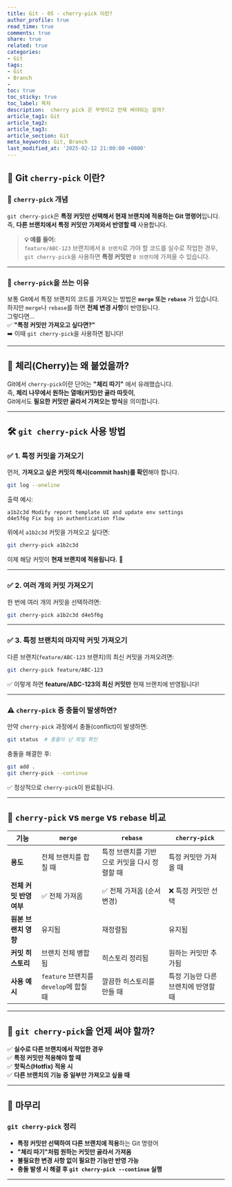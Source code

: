 ```yaml
---
title: Git - 05 - cherry-pick 이란?
author_profile: true
read_time: true
comments: true
share: true
related: true
categories:
- Git
tags:
- Git
- Branch
- 
toc: true
toc_sticky: true
toc_label: 목차
description:  cherry pick 은 무엇이고 언제 써야되는 걸까?
article_tag1: Git
article_tag2: 
article_tag3: 
article_section: Git
meta_keywords: Git, Branch
last_modified_at: '2025-02-12 21:00:00 +0800'
---
```



## **🍒 Git `cherry-pick` 이란?**
### **📌 `cherry-pick` 개념**
`git cherry-pick`은 **특정 커밋만 선택해서 현재 브랜치에 적용하는 Git 명령어**입니다.  
즉, **다른 브랜치에서 특정 커밋만 가져와서 반영할 때** 사용합니다.

> **💡 예를 들어:**  
> `feature/ABC-123` 브랜치에서 `B 브랜치`로 가야 할 코드를 실수로 작업한 경우,  
> `git cherry-pick`을 사용하면 **특정 커밋만** `B 브랜치`에 가져올 수 있습니다.

---

### **📌 `cherry-pick`을 쓰는 이유**
보통 Git에서 특정 브랜치의 코드를 가져오는 방법은 **`merge` 또는 `rebase`** 가 있습니다.  
하지만 `merge`나 `rebase`를 하면 **전체 변경 사항**이 반영됩니다.  
그렇다면...  
✅ **"특정 커밋만 가져오고 싶다면?"**  
➡️ 이때 `git cherry-pick`을 사용하면 됩니다!

---

## **🍒 체리(Cherry)는 왜 붙었을까?**
Git에서 `cherry-pick`이란 단어는 **"체리 따기"** 에서 유래했습니다.  
즉, **체리 나무에서 원하는 열매(커밋)만 골라 따듯이**,  
Git에서도 **필요한 커밋만 골라서 가져오는 방식**을 의미합니다.

---

## **🛠 `git cherry-pick` 사용 방법**

### **✅ 1. 특정 커밋을 가져오기**
먼저, **가져오고 싶은 커밋의 해시(commit hash)를 확인**해야 합니다.
```bash
git log --oneline
```
출력 예시:
```
a1b2c3d Modify report template UI and update env settings
d4e5f6g Fix bug in authentication flow
```
위에서 `a1b2c3d` 커밋을 가져오고 싶다면:
```bash
git cherry-pick a1b2c3d
```
이제 해당 커밋이 **현재 브랜치에 적용됩니다.** 🚀

---

### **✅ 2. 여러 개의 커밋 가져오기**
한 번에 여러 개의 커밋을 선택하려면:
```bash
git cherry-pick a1b2c3d d4e5f6g
```

---

### **✅ 3. 특정 브랜치의 마지막 커밋 가져오기**
다른 브랜치(`feature/ABC-123` 브랜치)의 최신 커밋을 가져오려면:
```bash
git cherry-pick feature/ABC-123
```
✅ 이렇게 하면 **feature/ABC-123의 최신 커밋만** 현재 브랜치에 반영됩니다!

---

### **⚠️ `cherry-pick` 중 충돌이 발생하면?**
만약 `cherry-pick` 과정에서 충돌(conflict)이 발생하면:
```bash
git status  # 충돌이 난 파일 확인
```
충돌을 해결한 후:
```bash
git add .
git cherry-pick --continue
```
✅ 정상적으로 `cherry-pick`이 완료됩니다.

---

## **🍒 `cherry-pick` vs `merge` vs `rebase` 비교**
| 기능 | `merge` | `rebase` | `cherry-pick` |
|---|---|---|---|
| **용도** | 전체 브랜치를 합칠 때 | 특정 브랜치를 기반으로 커밋을 다시 정렬할 때 | 특정 커밋만 가져올 때 |
| **전체 커밋 반영 여부** | ✅ 전체 가져옴 | ✅ 전체 가져옴 (순서 변경) | ❌ 특정 커밋만 선택 |
| **원본 브랜치 영향** | 유지됨 | 재정렬됨 | 유지됨 |
| **커밋 히스토리** | 브랜치 전체 병합됨 | 히스토리 정리됨 | 원하는 커밋만 추가됨 |
| **사용 예시** | `feature` 브랜치를 `develop`에 합칠 때 | 깔끔한 히스토리를 만들 때 | 특정 기능만 다른 브랜치에 반영할 때 |

---

## **🍒 `git cherry-pick`을 언제 써야 할까?**
✅ **실수로 다른 브랜치에서 작업한 경우**  
✅ **특정 커밋만 적용해야 할 때**  
✅ **핫픽스(Hotfix) 적용 시**  
✅ **다른 브랜치의 기능 중 일부만 가져오고 싶을 때**  

---

## **🎯 마무리**
### **`git cherry-pick` 정리**
- **특정 커밋만 선택하여 다른 브랜치에 적용**하는 Git 명령어
- **"체리 따기"처럼 원하는 커밋만 골라서 가져옴**
- **불필요한 변경 사항 없이 필요한 기능만 반영 가능**
- **충돌 발생 시 해결 후 `git cherry-pick --continue` 실행**

---